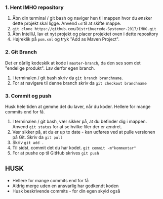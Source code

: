 ### 1. Hent IMHO repository
1. Åbn din terminal / git bash og naviger hen til mappen hvor du ønsker dette projekt skal ligge. Anvend `cd` til at skifte mappe. 
2. `git clone https://github.com/Distribuerede-Systemer-2017/IMHO.git`
3. Åbn IntelliJ, lav et nyt projekt og placer projektet oven i dette repository
4. Højreklik på `pom.xml` og tryk "Add as Maven Project".

### 2. Git Branch
Det er dårlig kodeskik at kode i `master-branch`, da den ses som det "endelige produkt". Lav derfor egen branch. 
1. I terminalen / git bash skriv da `git branch branchname`. 
2. For at navigere til denne branch skriv da `git checkout branchname`

### 3. Commit og push
Husk hele tiden at gemme det du laver, når du koder. Hellere for mange commits end for få. 
1. I terminalen / git bash, vær sikker på, at du befinder dig i mappen. Anvend `git status` for at se hvilke filer der er ændret.
2. Vær sikker på, at du er up to date - kan udføres ved at pulle versionen på Git. Skriv da `git pull`
3. Skriv `git add .` 
4. Til sidst, commit det du har kodet. `git commit -m"kommentar"`
5. For at pushe op til GitHub skrives `git push`

## HUSK
- Hellere for mange commits end for få
- Aldrig merge uden en ansvarlig har godkendt koden
- Husk beskrivende commits - for din egen skyld også